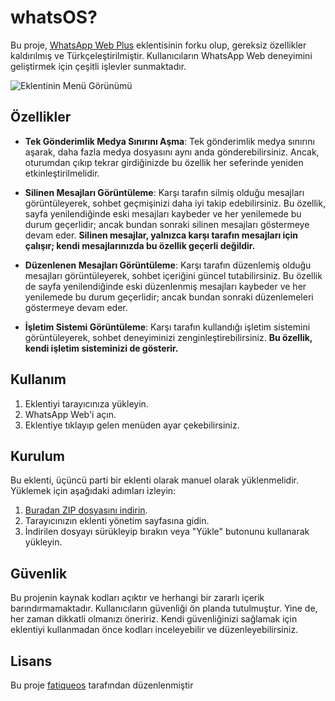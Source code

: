 # whatsOS? 

Bu proje, [WhatsApp Web Plus](https://github.com/Schwartzblat/WhatsApp-Web-Plus) eklentisinin forku olup, gereksiz özellikler kaldırılmış ve Türkçeleştirilmiştir. Kullanıcıların WhatsApp Web deneyimini geliştirmek için çeşitli işlevler sunmaktadır.

![Eklentinin Menü Görünümü](https://i.imgur.com/5hAaEi1.jpg)

## Özellikler

- **Tek Gönderimlik Medya Sınırını Aşma**: Tek gönderimlik medya sınırını aşarak, daha fazla medya dosyasını aynı anda gönderebilirsiniz. Ancak, oturumdan çıkıp tekrar girdiğinizde bu özellik her seferinde yeniden etkinleştirilmelidir.
  
- **Silinen Mesajları Görüntüleme**: Karşı tarafın silmiş olduğu mesajları görüntüleyerek, sohbet geçmişinizi daha iyi takip edebilirsiniz. Bu özellik, sayfa yenilendiğinde eski mesajları kaybeder ve her yenilemede bu durum geçerlidir; ancak bundan sonraki silinen mesajları göstermeye devam eder. **Silinen mesajlar, yalnızca karşı tarafın mesajları için çalışır; kendi mesajlarınızda bu özellik geçerli değildir.**

- **Düzenlenen Mesajları Görüntüleme**: Karşı tarafın düzenlemiş olduğu mesajları görüntüleyerek, sohbet içeriğini güncel tutabilirsiniz. Bu özellik de sayfa yenilendiğinde eski düzenlenmiş mesajları kaybeder ve her yenilemede bu durum geçerlidir; ancak bundan sonraki düzenlemeleri göstermeye devam eder.

- **İşletim Sistemi Görüntüleme**: Karşı tarafın kullandığı işletim sistemini görüntüleyerek, sohbet deneyiminizi zenginleştirebilirsiniz. **Bu özellik, kendi işletim sisteminizi de gösterir.**

## Kullanım

1. Eklentiyi tarayıcınıza yükleyin.
2. WhatsApp Web'i açın.
3. Eklentiye tıklayıp gelen menüden ayar çekebilirsiniz.

## Kurulum

Bu eklenti, üçüncü parti bir eklenti olarak manuel olarak yüklenmelidir. Yüklemek için aşağıdaki adımları izleyin:

1. [Buradan ZIP dosyasını indirin](https://files.catbox.moe/kn7jun.zip).
2. Tarayıcınızın eklenti yönetim sayfasına gidin.
3. İndirilen dosyayı sürükleyip bırakın veya "Yükle" butonunu kullanarak yükleyin.

## Güvenlik

Bu projenin kaynak kodları açıktır ve herhangi bir zararlı içerik barındırmamaktadır. Kullanıcıların güvenliği ön planda tutulmuştur. Yine de, her zaman dikkatli olmanızı öneririz. Kendi güvenliğinizi sağlamak için eklentiyi kullanmadan önce kodları inceleyebilir ve düzenleyebilirsiniz.

## Lisans

Bu proje [fatiqueos](https://t.me/fatiqueos) tarafından düzenlenmiştir
